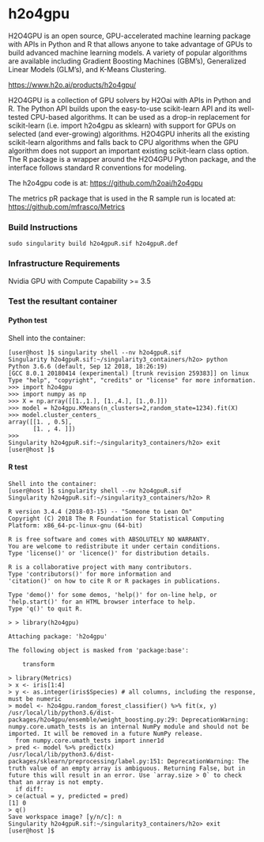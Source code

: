 # h2o4gpu

H2O4GPU is an open source, GPU-accelerated machine learning package with APIs in Python and R that allows anyone to take advantage of GPUs to build advanced machine learning models. A variety of popular algorithms are available including Gradient Boosting Machines (GBM’s), Generalized Linear Models (GLM’s), and K-Means Clustering.

<https://www.h2o.ai/products/h2o4gpu/>

H2O4GPU is a collection of GPU solvers by H2Oai with APIs in Python and R. The Python API builds upon the easy-to-use scikit-learn API and its well-tested CPU-based algorithms. It can be used as a drop-in replacement for scikit-learn (i.e. import h2o4gpu as sklearn) with support for GPUs on selected (and ever-growing) algorithms. H2O4GPU inherits all the existing scikit-learn algorithms and falls back to CPU algorithms when the GPU algorithm does not support an important existing scikit-learn class option. The R package is a wrapper around the H2O4GPU Python package, and the interface follows standard R conventions for modeling.


The h2o4gpu code is at: <https://github.com/h2oai/h2o4gpu>

The metrics pR package that is used in the R sample run is located at: https://github.com/mfrasco/Metrics

### Build Instructions

```sudo singularity build h2o4gpuR.sif h2o4gpuR.def```

### Infrastructure Requirements

Nvidia GPU with Compute Capability >= 3.5

### Test the resultant container

#### Python test
Shell into the container:
```
[user@host ]$ singularity shell --nv h2o4gpuR.sif
Singularity h2o4gpuR.sif:~/singularity3_containers/h2o> python
Python 3.6.6 (default, Sep 12 2018, 18:26:19) 
[GCC 8.0.1 20180414 (experimental) [trunk revision 259383]] on linux
Type "help", "copyright", "credits" or "license" for more information.
>>> import h2o4gpu
>>> import numpy as np
>>> X = np.array([[1.,1.], [1.,4.], [1.,0.]])
>>> model = h2o4gpu.KMeans(n_clusters=2,random_state=1234).fit(X)
>>> model.cluster_centers_
array([[1. , 0.5],
       [1. , 4. ]])
>>> 
Singularity h2o4gpuR.sif:~/singularity3_containers/h2o> exit
[user@host ]$ 
```

#### R test
``` 
Shell into the container:
[user@host ]$ singularity shell --nv h2o4gpuR.sif
Singularity h2o4gpuR.sif:~/singularity3_containers/h2o> R

R version 3.4.4 (2018-03-15) -- "Someone to Lean On"
Copyright (C) 2018 The R Foundation for Statistical Computing
Platform: x86_64-pc-linux-gnu (64-bit)

R is free software and comes with ABSOLUTELY NO WARRANTY.
You are welcome to redistribute it under certain conditions.
Type 'license()' or 'licence()' for distribution details.

R is a collaborative project with many contributors.
Type 'contributors()' for more information and
'citation()' on how to cite R or R packages in publications.

Type 'demo()' for some demos, 'help()' for on-line help, or
'help.start()' for an HTML browser interface to help.
Type 'q()' to quit R.

> > library(h2o4gpu)

Attaching package: 'h2o4gpu'

The following object is masked from 'package:base':

    transform

> library(Metrics)
> x <- iris[1:4]
> y <- as.integer(iris$Species) # all columns, including the response, must be numeric
> model <- h2o4gpu.random_forest_classifier() %>% fit(x, y)
/usr/local/lib/python3.6/dist-packages/h2o4gpu/ensemble/weight_boosting.py:29: DeprecationWarning: numpy.core.umath_tests is an internal NumPy module and should not be imported. It will be removed in a future NumPy release.
  from numpy.core.umath_tests import inner1d
> pred <- model %>% predict(x)
/usr/local/lib/python3.6/dist-packages/sklearn/preprocessing/label.py:151: DeprecationWarning: The truth value of an empty array is ambiguous. Returning False, but in future this will result in an error. Use `array.size > 0` to check that an array is not empty.
  if diff:
> ce(actual = y, predicted = pred)
[1] 0
> q()
Save workspace image? [y/n/c]: n
Singularity h2o4gpuR.sif:~/singularity3_containers/h2o> exit
[user@host ]$ 
```
